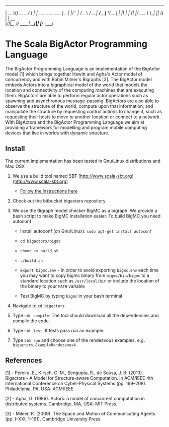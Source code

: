 ____  _          _        _                 
| __ )(_) __ _   / \   ___| |_ ___  _ __ ___ 
|  _ \| |/ _` | / _ \ / __| __/ _ \| '__/ __|
| |_) | | (_| |/ ___ \ (__| || (_) | |  \__ \
|____/|_|\__, /_/   \_\___|\__\___/|_|  |___/
         |___/                               


# The Scala BigActor Programming Language #

The BigActor Programming Language is an implementation of the BigActor model [1] which brings together Hewitt and Agha's Actor model of concurrency and with Robin Milner's Bigraphs [3]. 
The BigActor model embeds Actors into a bigraphical model of the world that models the location and connectivity of the computing machines that are executing them.
BigActors are able to perform regular actor operations such as spawning and asynchronous message-passing.
BigActors are also able to observe the structure of the world, compute upon that information, and manipulate the structure by requesting control actions to change it, such as requesting their hosts to move to another location or connect to a network.   
With BigActors and the BigActor Programming Language we aim at providing a framework for modelling and program mobile computing devices that live in worlds with dynamic structure. 

## Install ##

The current implementation has been tested in Gnu/Linux distributions and Mac OSX 

1. We use a build tool named SBT [http://www.scala-sbt.org](http://www.scala-sbt.org)
    * [Follow the instructions here](http://www.scala-sbt.org/0.13/tutorial/Manual-Installation.html)

2. Check out the bitbucket bigactors repository
3. We use the Bigraph model checker BigMC as a bigraph. We provide a bash script to make BigMC installation easier. To build BigMC you need autoconf
    * Install autoconf (on Gnu/Linux): `sudo apt-get install autoconf`
  
    * `cd bigactors/bigmc`
  
    * `chmod +x build.sh`
  
    * `./build.sh`
  
    * `export bigmc.env` - In order to avoid exporting `bigmc.env` each time you may want to copy bigmc binary from `bigmc/bin/bigmc` to a standard location such as `/usr/local/bin` or include the location of the binary to your `PATH` variable

    * Test BigMC by typing `bigmc` in your bash terminal

4. Navigate to `cd bigactors`
5. Type `sbt compile`. The tool should download all the dependencies and compile the code.
6. Type `sbt test`. If tests pass run an example.
7. Type `sbt run` and choose one of the rendezvous examples, e.g. `bigactors.ExampleRendezvous4`

## References ##

[1] - Pereira, E., Kirsch, C. M., Sengupta, R., de Sousa, J. B. (2013). Bigactors - A Model for Structure-aware Computation. In ACM/IEEE 4th International Conference on Cyber-Physical Systems (pp. 199–208). Philadelphia, PA, USA: ACM/IEEE.

[2] - Agha, G. (1986). Actors: a model of concurrent computation in distributed systems. Cambridge, MA, USA: MIT Press.

[3] - Milner, R. (2009). The Space and Motion of Communicating Agents (pp. I–XXI, 1–191). Cambridge University Press.